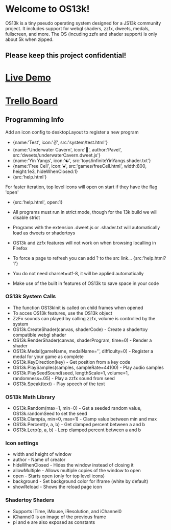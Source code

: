 # Welcome to OS13k!

OS13k is a tiny pseudo operating system designed for a JS13k community project. It includes support for webgl shaders, zzfx, dweets, medals, fullscreen, and more. The OS (incuding zzfx and shader support) is only about 5k when zipped.

## Please keep this project confidential!

# [Live Demo](https://killedbyapixel.github.io/OS13k)
# [Trello Board](https://trello.com/b/1PNeOZfM/os13k)

## Programming Info

Add an icon config to desktopLayout to register a new program
- {name:'Test', icon:'✌️', src:'system/test.html'}
- {name:'Underwater Cavern', icon:'🌊', author:'Pavel', src:'dweets/underwaterCavern.dweet.js'}
- {name:'Yin Yangs', icon:'☯️', src:'toys/infiniteYinYangs.shader.txt'}
- {name:'Free Cell', icon:'♠️', src:'games/freeCell.html', width:800, height:1e3, hideWhenClosed:1}
- {src:'help.html'}

For faster iteration, top level icons will open on start if they have the flag 'open'
- {src:'help.html', open:1}

- All programs must run in strict mode, though for the 13k build we will disable strict
- Programs with the extension .dweet.js or .shader.txt will automatically load as dweets or shadertoys
- OS13k and zzfx features will not work on when browsing localling in Firefox
- To force a page to refresh you can add ?<version> to the src link... {src:'help.html?1'}
- You do not need charset=utf-8, it will be applied automatically
- Make use of the built in features of OS13k to save space in your code

### OS13k System Calls

- The function OS13kInit is called on child frames when opened
- To acces OS13k features, use the OS13k object
- ZzFx sounds can played by calling zzfx, volume is controlled by the system
- OS13k.CreateShader(canvas, shaderCode) - Create a shadertoy compatible webgl shader
- OS13k.RenderShader(canvas, shaderProgram, time=0) - Render a shader
- OS13k.Medal(gameName, medalName='', difficulty=0) - Register a medal for your game as complete
- OS13k.KeyDirection(key) - Get position from a key code
- OS13k.PlaySamples(samples, sampleRate=44100) - Play audio samples
- OS13k.PlaySeedSound(seed, lengthScale=1, volume=1, randomness=.05) - Play a zzfx sound from seed
- OS13k.Speak(text) - Play speech of the text

### OS13k Math Library
- OS13k.Random(max=1, min=0) - Get a seeded random value, OS13k.randomSeed to set the seed
- OS13k.Clamp(a, min=0, max=1) - Clamp value between min and max
- OS13k.Percent(v, a, b) - Get clamped percent between a and b
- OS13k.Lerp(p, a, b) - Lerp clamped percent between a and b

### Icon settings
- width and height of window
- author - Name of creator
- hideWhenClosed - Hides the window instead of closing it
- allowMultiple - Allows multiple copies of the window to open
- open - Starts open (only for top level icons)
- background - Set background color for iframe (white by default)
- showReload - Shows the reload page icon

### Shadertoy Shaders
 - Supports iTime, iMouse, iResolution, and iChannel0
 - iChannel0 is an image of the previous frame
 - pi and e are also exposed as constants

